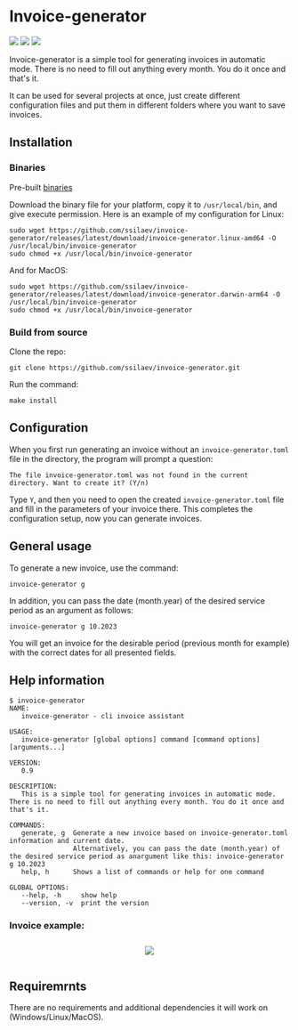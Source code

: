 # Invoice-generator

![](https://img.shields.io/github/downloads/ssilaev/invoice-generator/total)
![](https://img.shields.io/github/repo-size/ssilaev/invoice-generator)
![](https://img.shields.io/github/languages/top/ssilaev/invoice-generator)


Invoice-generator is a simple tool for generating invoices in automatic mode.
There is no need to fill out anything every month. You do it once and that's it.

It can be used for several projects at once, just create different configuration
files and put them in different folders where you want to save invoices.

## Installation

### Binaries

Pre-built [binaries](https://github.com/ssilaev/invoice-generator/releases/latest)

Download the binary file for your platform, copy it to `/usr/local/bin`, and
give execute permission. Here is an example of my configuration for Linux:

```shell
sudo wget https://github.com/ssilaev/invoice-generator/releases/latest/download/invoice-generator.linux-amd64 -O /usr/local/bin/invoice-generator
sudo chmod +x /usr/local/bin/invoice-generator
```

And for MacOS:

```shell
sudo wget https://github.com/ssilaev/invoice-generator/releases/latest/download/invoice-generator.darwin-arm64 -O /usr/local/bin/invoice-generator
sudo chmod +x /usr/local/bin/invoice-generator
```

### Build from source

Clone the repo:

```shell
git clone https://github.com/ssilaev/invoice-generator.git
```

Run the command:

```shell
make install
```

## Configuration

 When you first run generating an invoice without an `invoice-generator.toml`
 file in the directory, the program will prompt a question:

```shell
The file invoice-generator.toml was not found in the current directory. Want to create it? (Y/n)
```

Type `Y`, and then you need to open the created `invoice-generator.toml` file
and fill in the parameters of your invoice there. This completes the
configuration setup, now you can generate invoices.

## General usage

To generate a new invoice, use the command:

```shell
invoice-generator g
```

In addition, you can pass the date (month.year) of the desired service period as
an argument as follows:

```shell
invoice-generator g 10.2023
```

You will get an invoice for the desirable period (previous month for example)
with the correct dates for all presented fields.

## Help information

```shell
$ invoice-generator
NAME:
   invoice-generator - cli invoice assistant

USAGE:
   invoice-generator [global options] command [command options] [arguments...]

VERSION:
   0.9

DESCRIPTION:
   This is a simple tool for generating invoices in automatic mode. There is no need to fill out anything every month. You do it once and that's it.

COMMANDS:
   generate, g  Generate a new invoice based on invoice-generator.toml information and current date.
                Alternatively, you can pass the date (month.year) of the desired service period as anargument like this: invoice-generator g 10.2023
   help, h      Shows a list of commands or help for one command

GLOBAL OPTIONS:
   --help, -h     show help
   --version, -v  print the version
```

### Invoice example:

<div align="center">
<img src="examples/SE-010123.png" max-width="880px" style="margin:10px 0 15px 0">
</div>

## Requiremrnts

There are no requirements and additional dependencies it will work on (Windows/Linux/MacOS).
